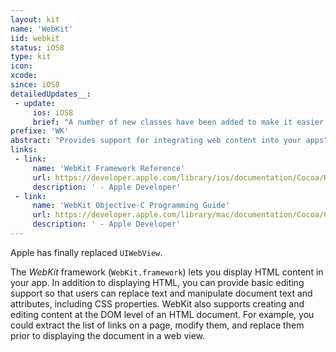 ```yaml
---
layout: kit
name: 'WebKit'
iid: webkit
status: iOS8
type: kit
icon:
xcode:
since: iOS8
detailedUpdates__:
 - update:
     ios: iOS8
     brief: "A number of new classes have been added to make it easier to create high-performance native apps that utilize web content."
prefixe: 'WK'
abstract: "Provides support for integrating web content into your apps"
links:
 - link:
     name: 'WebKit Framework Reference'
     url: https://developer.apple.com/library/ios/documentation/Cocoa/Reference/WebKit/ObjC_classic/index.html
     description: ' - Apple Developer'
 - link:
     name: 'WebKit Objective-C Programming Guide'
     url: https://developer.apple.com/library/mac/documentation/Cocoa/Conceptual/DisplayWebContent/DisplayWebContent.html
     description: ' - Apple Developer'
---
```


Apple has finally replaced `UIWebView`. 

The *WebKit* framework (`WebKit.framework`) lets you display HTML content in your app. In addition to displaying HTML, you can provide basic editing support so that users can replace text and manipulate document text and attributes, including CSS properties. WebKit also supports creating and editing content at the DOM level of an HTML document. For example, you could extract the list of links on a page, modify them, and replace them prior to displaying the document in a web view.


